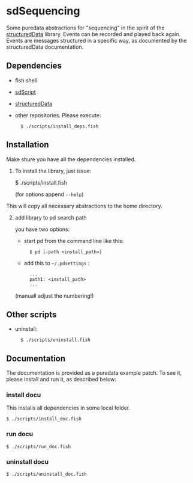 # sdSequencing

Some puredata abstractions for "sequencing" in the spirit of the [structuredData](https://github.com/EsGeh/structuredData) library.
Events can be recorded and played back again.
Events are messages structured in a specific way, as documented by the structuredData documentation.

## Dependencies

- fish shell
- [sdScript](https://github.com/EsGeh/sdScript)
- [structuredData](https://github.com/EsGeh/structuredData)
- other repositories. Please execute:

		$ ./scripts/install_deps.fish

## Installation

Make shure you have all the dependencies installed.

1. To install the library, just issue:

	$ ./scripts/install.fish

	(for options append `--help`)

This will copy all necessary abstractions to the home directory.

2. add library to pd search path

	you have two options:

	- start pd from the command line like this:

			$ pd [-path <install_path>]

	- add this to `~/.pdsettings` :

			...
			path1: <install_path>
			...

	(manuall adjust the numbering!)

## Other scripts

- uninstall:

		$ ./scripts/uninstall.fish

## Documentation

The documentation is provided as a puredata example patch.
To see it, please install and run it, as described below:

### install docu

This installs all dependencies in some local folder.

	$ ./scripts/install_doc.fish

### run docu

	$ ./scripts/run_doc.fish

### uninstall docu

	$ ./scripts/uninstall_doc.fish
